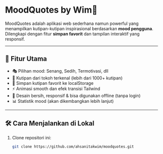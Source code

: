 # MoodQuotes by Wim🚀

MoodQuotes adalah aplikasi web sederhana namun powerful yang menampilkan kutipan-kutipan inspirasional berdasarkan **mood pengguna**. Dilengkapi dengan fitur **simpan favorit** dan tampilan interaktif yang responsif.

---

## 🚀 Fitur Utama

- 🎭 Pilihan mood: Senang, Sedih, Termotivasi, dll
- 📖 Kutipan dari tokoh terkenal (lebih dari 1000+ kutipan)
- 💖 Simpan kutipan favorit ke localStorage
- ⚡ Animasi smooth dan efek transisi Tailwind
- 🌙 Desain bersih, responsif & bisa digunakan offline (tanpa login)
- 📊 Statistik mood (akan dikembangkan lebih lanjut)

---

## 🛠️ Cara Menjalankan di Lokal

1. Clone repositori ini:
   ```bash
   git clone https://github.com/ahsanitakwim/moodquotes.git
